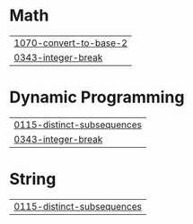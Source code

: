 # Math
|  |
| ------- |
| [1070-convert-to-base-2](https://github.com/ayush-1-2-0-5/DSA/tree/master/1070-convert-to-base-2) |
| [0343-integer-break](https://github.com/ayush-1-2-0-5/DSA/tree/master/0343-integer-break) |


# Dynamic Programming
|  |
| ------- |
| [0115-distinct-subsequences](https://github.com/ayush-1-2-0-5/DSA/tree/master/0115-distinct-subsequences) |
| [0343-integer-break](https://github.com/ayush-1-2-0-5/DSA/tree/master/0343-integer-break) |
# String
|  |
| ------- |
| [0115-distinct-subsequences](https://github.com/ayush-1-2-0-5/DSA/tree/master/0115-distinct-subsequences) |